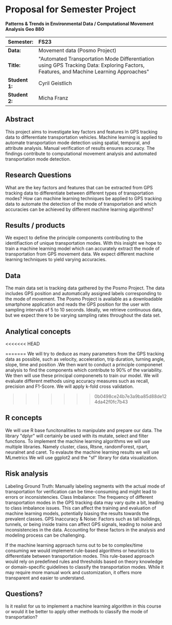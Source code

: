 # Proposal for Semester Project

**Patterns & Trends in Environmental Data / Computational Movement
Analysis Geo 880**

| Semester:      | FS23                                     |
|:---------------|:---------------------------------------- |
| **Data:**      | Movement data (Posmo Project)            |
| **Title:**     | "Automated Transportation Mode Differentiation using GPS Tracking Data: Exploring Factors, Features, and Machine Learning Approaches"                              |
| **Student 1:** | Cyril Geistlich                          |
| **Student 2:** | Micha Franz                              |

## Abstract 
<!-- (50-60 words) -->

This project aims to investigate key factors and features in GPS tracking data to differentiate transportation vehicles. Machine learning is applied to automate transportation mode detection using spatial, temporal, and attribute analysis. Manual verification of results ensures accuracy. The findings contribute to computational movement analysis and automated transportation mode detection.

## Research Questions
<!-- (50-60 words) -->

What are the key factors and features that can be extracted from GPS tracking data to differentiate between different types of transportation modes?
How can machine learning techniques be applied to GPS tracking data to automate the detection of the mode of transportation and which accuracies can be achieved by different machine learning algorithms?


## Results / products
<!-- What do you expect, anticipate? -->

We expect to define the principle components contributing to the identifiaction of unique transportation modes. With this insight we hope to train a machine learning model which can accurately extract the mode of transportation from GPS movement data. We expect different machine learning techniques to yield varying accuracies.  

## Data
<!-- What data will you use? Will you require additional context data? Where do you get this data from? Do you already have all the data? -->

The main data set is tracking data gathered by the Posmo Project. The data includes GPS position and automatically assigned labels corresponding to the mode of movement. The Posmo Project is available as a downloadable smartphone application and reads the GPS position for the user with sampling intervals of 5 to 10 seconds. Ideally, we retrieve continuous data, but we expect there to be varying sampling rates throughout the data set.


## Analytical concepts
<!-- Which analytical concepts will you use? What conceptual movement spaces and respective modelling approaches of trajectories will you be using? What additional spatial analysis methods will you be using? -->

<<<<<<< HEAD

=======
We will try to deduce as many parameters from the GPS tracking data as possible, such as velocity, acceleration, trip duration, turning angle, slope, time and position .We then want to conduct a principle componenet analysis to find the components which contribute to 90% of the variability. We then will use these principal componenets to train our model. We will evaluate different methods using accuracy measures such as recall, precision and F1-Score. We will apply k-fold cross validation.
>>>>>>> 0b0498ce24b7e3a9ba85d88de124da42f0fc7b43

## R concepts
<!-- Which R concepts, functions, packages will you mainly use. What additional spatial analysis methods will you be using? -->

We will use R base funcitonalities to manipulate and prepare our data. The library "dplyr" will certainly be used with its mutate, select and filter functions. 
To implement the machine learning algorithms we will use multiple libraries. Namely cluster, class, Rtsne, randomForest, rpart, neuralnet and caret.
To evalaute the machine learning results we will use MLmetrics
We will use ggplot2 and the "sf" library for data visualization. 

## Risk analysis
<!-- What could be the biggest challenges/problems you might face? What is your plan B? -->

Labeling Ground Truth: Manually labeling segments with the actual mode of transportation for verification can be time-consuming and might lead to errors or inconsistencies.
Class Imbalance: The frequency of different transportation modes in the GPS tracking data may vary quite a bit, leading to class imbalance issues. This can affect the training and evaluation of machine learning models, potentially biasing the results towards the prevalent classes.
GPS Inaccuracy & Noise: Factors such as tall buildings, tunnels, or being inside trains can affect GPS signals, leading to noise and inconsistencies in the data. Accounting for these factors in the analysis and modeling process can be challenging.

If the machine learning approach turns out to be to complex/time consuming we would implement rule-based algorithms or heuristics to differentiate between transportation modes. This rule-based approach would rely on predefined rules and thresholds based on theory knowledge or domain-specific guidelines to classify the transportation modes. While it may require more manual work and customization, it offers more transparent and easier to understand.

## Questions? 
<!-- Which questions would you like to discuss at the coaching session? -->
Is it realist for us to implement a machine learning algorithm in this course or would it be better to apply other methods to classify the mode of transportation?
